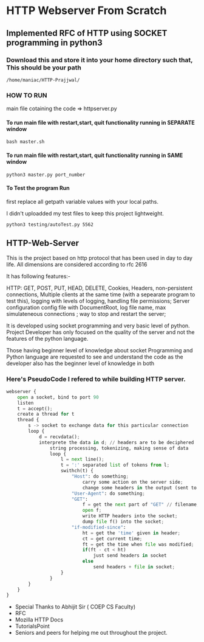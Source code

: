 # HTTP Webserver From Scratch

## Implemented RFC of HTTP using SOCKET programming in python3

### Download this and store it into your home directory such that, This should be your path

    /home/maniac/HTTP-Prajjwal/

### HOW TO RUN

main file cotaining the code => httpserver.py

#### To run main file with restart,start, quit functionality running in SEPARATE window

    bash master.sh

#### To run main file with restart,start, quit functionality running in SAME window

    python3 master.py port_number

#### To Test the program Run

first replace all getpath variable values with your local paths.

I didn't uploadded my test files to keep this project lightweight.

`python3 testing/autoTest.py 5562`

## HTTP-Web-Server

This is the project based on http protocol that has been used in day to day life. All dimensions are considered according to rfc 2616

It has following features:-

HTTP: GET, POST, PUT, HEAD, DELETE, Cookies, Headers, non-persistent connections, Multiple clients at the same time
(with a sepearate program to test this), logging with levels of logging, handling file permissions; Server configuration
config file with DocumentRoot, log file name, max simulateneous connections ; way to stop and restart the server;

It is developed using socket programming and very basic level of python.
Project Developer has only focused on the quality of the server and not the features of the python language.

Those having beginner level of knowledge about socket Programming and Python language are requested to see and understand
the code as the developer also has the beginner level of knowledge in both

### Here's PseudoCode I refered to while building HTTP server.

```python
webserver {
	open a socket, bind to port 90
	listen
	t = accept();
	create a thread for t
	thread {
		s -> socket to exchange data for this particular connection
		loop {
			d = recvdata();
			interprete the data in d; // headers are to be deciphered
				string processing, tokenizing, making sense of data
				loop {
					l = next line();
					t = ':' separated list of tokens from l;
					swithch(t) {
						"Host": do something;
							carry some action on the server side;
							change some headers in the output (sent to browser);
						"User-Agent": do something;
						"GET":
							f = get the next part of "GET" // filename;
							open f;
							write HTTP headers into the socket;
							dump file f() into the socket;
						"if-modified-since":
							ht = get the 'time' given in header;
							ct = get current time;
							ft = get the time when file was modified;
							if(ft - ct < ht)
								just send headers in socket
							else
								send headers + file in socket;
					}
				}
		}
	}
}

```

- Special Thanks to Abhijit Sir ( COEP CS Faculty)
- RFC
- Mozilla HTTP Docs
- TutorialsPoint
- Seniors and peers for helping me out throughout the project.
